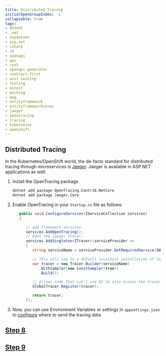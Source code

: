 ```yaml
---
title: Distributed Tracing
initialOpenGroupIndex: -1
collapsable: true
tags:
- dotnet
- .net
- aspdotnet
- asp.net
- csharp
- c#
- openapi
- api
- rest
- openapi-generator
- contract-first
- unit testing
- testing
- mstest
- mocking
- moq
- entityframework
- entityframeworkcores
- jaeger
- opentracing
- tracing
- kubernetes
- openshift
---
```


## Distributed Tracing

In the Kubernetes/OpenShift world, the de-facto standard for distributed tracing through microservices is [Jaeger](https://www.jaegertracing.io/). Jaeger is available in ASP.NET applications as well.

1. Install the OpenTracing package
   ```bash
   dotnet add package OpenTracing.Contrib.NetCore
   dotnet add package Jaeger.Core
   ```
1. Enable OpenTracing in your `Startup.cs` file as follows:
   ```csharp
      public void ConfigureServices(IServiceCollection services)
      {

         // Add framework services.
         services.AddOpenTracing();
         // Adds the Jaeger Tracer.
         services.AddSingleton<ITracer>(serviceProvider =>
         {
            string serviceName = serviceProvider.GetRequiredService<IWebHostEnvironment>().ApplicationName;

            // This will log to a default localhost installation of Jaeger.
            var tracer = new Tracer.Builder(serviceName)
               .WithSampler(new ConstSampler(true))
               .Build();

            // Allows code that can't use DI to also access the tracer.
            GlobalTracer.Register(tracer);

            return tracer;
         });
   ```
1. Now, you can use Environment Variables or settings in `appsettings.json` to [configure](https://github.com/jaegertracing/jaeger-client-csharp#configuration-via-environment) where to send the tracing data


## [Step 8](/tracks/runtimes/dotnet/configuration.html)
## [Step 9](/tracks/runtimes/dotnet/helm-deployment.html)